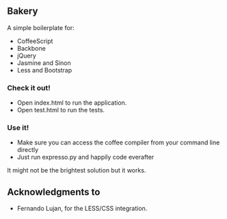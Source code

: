 ## Bakery

A simple boilerplate for:

* CoffeeScript
* Backbone
* jQuery
* Jasmine and Sinon
* Less and Bootstrap

### Check it out!

* Open index.html to run the application.
* Open test.html to run the tests.

### Use it!

* Make sure you can access the coffee compiler from your command line directly
* Just run expresso.py and happily code everafter

It might not be the brightest solution but it works.

## Acknowledgments to
* Fernando Lujan, for the LESS/CSS integration.
